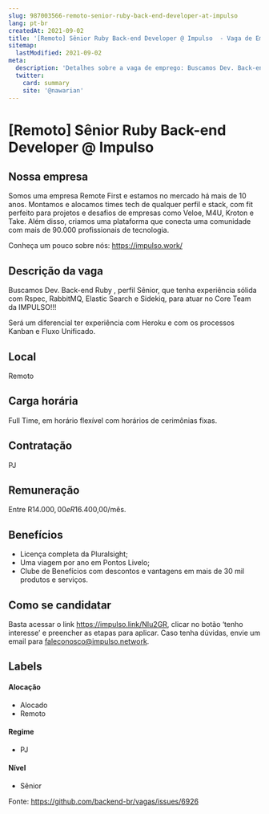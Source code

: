 ```yaml
---
slug: 987003566-remoto-senior-ruby-back-end-developer-at-impulso
lang: pt-br
createdAt: 2021-09-02
title: '[Remoto] Sênior Ruby Back-end Developer @ Impulso  - Vaga de Emprego'
sitemap:
  lastModified: 2021-09-02
meta:
  description: 'Detalhes sobre a vaga de emprego: Buscamos Dev. Back-end Ruby , perfil Sênior, que tenha experiência sólida com Rspec, RabbitMQ, Elastic Search e Sidekiq, para atuar no Core Team da IMPULSO!!!  Será um diferencial ter experiência com Heroku e com os processos Kanban e Fluxo Unificado.'
  twitter:
    card: summary
    site: '@nawarian'
---
```


# [Remoto] Sênior Ruby Back-end Developer @ Impulso 

## Nossa empresa

Somos uma empresa Remote First e estamos no mercado há mais de 10 anos. Montamos e alocamos times tech de qualquer perfil e stack, com fit perfeito para projetos e desafios de empresas como Veloe, M4U, Kroton e Take. Além disso, criamos uma plataforma que conecta uma comunidade com mais de 90.000 profissionais de tecnologia.

Conheça um pouco sobre nós: https://impulso.work/

## Descrição da vaga

Buscamos Dev. Back-end Ruby , perfil Sênior, que tenha experiência sólida com Rspec, RabbitMQ, Elastic Search e Sidekiq, para atuar no Core Team da IMPULSO!!!  

Será um diferencial ter experiência com Heroku e com os processos Kanban e Fluxo Unificado.

## Local

Remoto

## Carga horária

Full Time, em horário flexível com horários de cerimônias fixas.

## Contratação

PJ 

## Remuneração

Entre R$14.000,00 e R$16.400,00/mês.

## Benefícios

- Licença completa da Pluralsight;
- Uma viagem por ano em Pontos Livelo;
- Clube de Benefícios com descontos e vantagens em mais de 30 mil produtos e serviços.

## Como se candidatar

Basta acessar o link https://impulso.link/NIu2GR, clicar no botão ‘tenho interesse’ e preencher as etapas para aplicar. Caso tenha dúvidas, envie um email para faleconosco@impulso.network.

## Labels
<!-- retire os labels que não fazem sentido à vaga -->

#### Alocação
- Alocado
- Remoto

#### Regime

- PJ

#### Nível

- Sênior





Fonte: https://github.com/backend-br/vagas/issues/6926